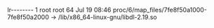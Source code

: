 lr-------- 1 root root 64 Jul 19 08:46 proc/6/map_files/7fe8f50a1000-7fe8f50a2000 -> /lib/x86_64-linux-gnu/libdl-2.19.so
